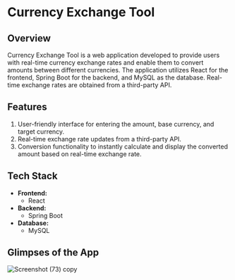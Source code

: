 # Currency Exchange Tool

## Overview

  Currency Exchange Tool is a web application developed to provide users with real-time currency exchange rates and enable them to convert amounts between different currencies. The application utilizes    React for the frontend, Spring Boot for the backend, and MySQL as the database. Real-time exchange rates are obtained from a third-party API.

## Features

  1. User-friendly interface for entering the amount, base currency, and target currency.
  2. Real-time exchange rate updates from a third-party API.
  3. Conversion functionality to instantly calculate and display the converted amount based on real-time exchange rate.

## Tech Stack

  - **Frontend:**
    -  React
  - **Backend:**
    - Spring Boot
  - **Database:**
    -  MySQL

## Glimpses of the App

  ![Screenshot (73) copy](https://github.com/tejas-mutyalwar/Currency-Exchange-Tool/assets/59694591/8ab68bac-1339-4772-a00c-a1e098fab676)
